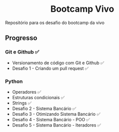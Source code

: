 <h1 align="center">Bootcamp Vivo</h1>

Repositório para os desafio do bootcamp da vivo

## Progresso

### Git e Github ✅

* Versionamento de código com Git e Github ✅
* Desafio 1 - Criando um pull request ✅

### Python 

* Operadores ✅
* Estruturas condicionais ✅
* Strings ✅
* Desafio 2 - Sistema Bancário ✅
* Desafio 3 - Otimizando Sistema Bancário ✅
* Desafio 4 - Sistema Bancário - POO ✅
* Desafio 5 - Sistema Bancário - Iteradores ✅
